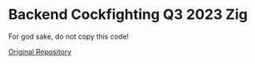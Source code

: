 # Backend Cockfighting Q3 2023 Zig

For god sake, do not copy this code!

[Original Repository](https://github.com/lucaswilliameufrasio/backend-cockfighting-q3-2023)
